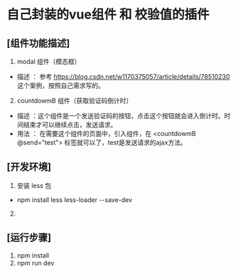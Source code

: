 # 自己封装的vue组件 和 校验值的插件

## [组件功能描述]
1. modal 组件（模态框）
* 描述 ： 参考 https://blog.csdn.net/w1170375057/article/details/78510230 这个案例，按照自己需求写的。
2. countdowmB 组件（获取验证码倒计时）
* 描述 ：这个组件是一个发送验证码的按钮，点击这个按钮就会进入倒计时。时间结束才可以继续点击，发送请求。
* 用法 ：
在需要这个组件的页面中，引入组件，在 <countdowmB @send="test"></countdowmB> 标签就可以了，test是发送请求的ajax方法。


## [开发环境]
1. 安装 less 包  
* npm install less less-loader --save-dev
2.  

## [运行步骤]
1. npm install
2. npm run dev
